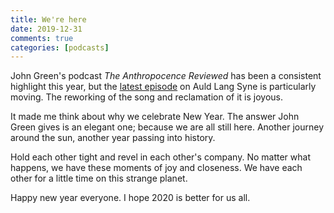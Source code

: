 ```yaml
---  
title: We're here  
date: 2019-12-31 
comments: true  
categories: [podcasts]  
---  
```


John Green's podcast *The Anthropocence Reviewed* has been a consistent highlight this year, but the <a href="https://www.podtrac.com/pts/redirect.mp3/audio.wnyc.org/anthropocene-reviewed/anthropocene-reviewed122619_auldlangsyne.mp3">latest episode</a> on Auld Lang Syne is particularly moving. The reworking of the song and reclamation of it is joyous.  

It made me think about why we celebrate New Year. The answer John Green gives is an elegant one; because we are all still here. Another journey around the sun, another year passing into history.  

Hold each other tight and revel in each other's company. No matter what happens, we have these moments of joy and closeness. We have each other for a little time on this strange planet.  

Happy new year everyone. I hope 2020 is better for us all.  
